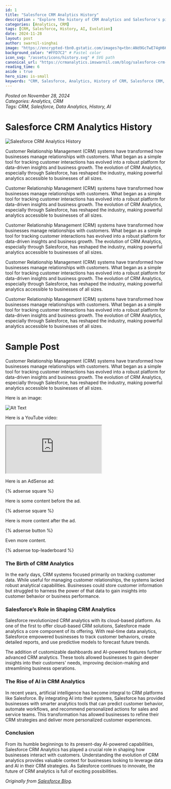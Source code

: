 ```yaml
---
id: 1
title: "Salesforce CRM Analytics History"
description : "Explore the history of CRM Analytics and Salesforce's pivotal role in revolutionizing the industry, from its origins to the present AI-driven analytics platforms."
categories: [Analytics, CRM]
tags: [CRM, Salesforce, History, AI, Evolution]
date: 2024-11-28
layout: post
author: swarnil-singhai
image: "https://encrypted-tbn0.gstatic.com/images?q=tbn:ANd9GcTwE74gH66vR4U2PJWE__56B-qwEgeuEBhd_g&s"
background_color: "#FFD7C2" # Pastel color
icon_svg: "/assets/icons/history.svg" # SVG path
canonical_url: "https://crmanalytics.imswarnil.com/blog/salesforce-crm-analytics-history"
reading_time: 6
aside : true
hero_size: is-small
keywords: "CRM, Salesforce, Analytics, History of CRM, Salesforce CRM, CRM Evolution, AI in CRM Analytics, Data Insights"
---
```


*Posted on November 28, 2024*  
*Categories: Analytics, CRM*  
*Tags: CRM, Salesforce, Data Analytics, History, AI*

# Salesforce CRM Analytics History

![Salesforce CRM Analytics History](assets/salesforce-crm-analytics-history.png)

Customer Relationship Management (CRM) systems have transformed how businesses manage relationships with customers. What began as a simple tool for tracking customer interactions has evolved into a robust platform for data-driven insights and business growth. The evolution of CRM Analytics, especially through Salesforce, has reshaped the industry, making powerful analytics accessible to businesses of all sizes.

Customer Relationship Management (CRM) systems have transformed how businesses manage relationships with customers. What began as a simple tool for tracking customer interactions has evolved into a robust platform for data-driven insights and business growth. The evolution of CRM Analytics, especially through Salesforce, has reshaped the industry, making powerful analytics accessible to businesses of all sizes.

Customer Relationship Management (CRM) systems have transformed how businesses manage relationships with customers. What began as a simple tool for tracking customer interactions has evolved into a robust platform for data-driven insights and business growth. The evolution of CRM Analytics, especially through Salesforce, has reshaped the industry, making powerful analytics accessible to businesses of all sizes.

Customer Relationship Management (CRM) systems have transformed how businesses manage relationships with customers. What began as a simple tool for tracking customer interactions has evolved into a robust platform for data-driven insights and business growth. The evolution of CRM Analytics, especially through Salesforce, has reshaped the industry, making powerful analytics accessible to businesses of all sizes.

Customer Relationship Management (CRM) systems have transformed how businesses manage relationships with customers. What began as a simple tool for tracking customer interactions has evolved into a robust platform for data-driven insights and business growth. The evolution of CRM Analytics, especially through Salesforce, has reshaped the industry, making powerful analytics accessible to businesses of all sizes.

# Sample Post

Customer Relationship Management (CRM) systems have transformed how businesses manage relationships with customers. What began as a simple tool for tracking customer interactions has evolved into a robust platform for data-driven insights and business growth. The evolution of CRM Analytics, especially through Salesforce, has reshaped the industry, making powerful analytics accessible to businesses of all sizes.


Here is an image:

![Alt Text](https://images.pexels.com/photos/39811/pexels-photo-39811.jpeg?cs=srgb&dl=pexels-veeterzy-39811.jpg&fm=jpg)

Here is a YouTube video:

<iframe src="https://www.youtube.com/watch?v=aPwndqsmaGk" allowfullscreen></iframe>

Here is an AdSense ad:

{% adsense square %}

Here is some content before the ad.

{% adsense square %}

Here is more content after the ad.

{% adsense button %}

Even more content.

{% adsense top-leaderboard %}

### The Birth of CRM Analytics
In the early days, CRM systems focused primarily on tracking customer data. While useful for managing customer relationships, the systems lacked robust analytical capabilities. Businesses could store customer information but struggled to harness the power of that data to gain insights into customer behavior or business performance.

### Salesforce’s Role in Shaping CRM Analytics
Salesforce revolutionized CRM analytics with its cloud-based platform. As one of the first to offer cloud-based CRM solutions, Salesforce made analytics a core component of its offering. With real-time data analytics, Salesforce empowered businesses to track customer behaviors, create detailed reports, and use predictive models to forecast future trends.

The addition of customizable dashboards and AI-powered features further advanced CRM analytics. These tools allowed businesses to gain deeper insights into their customers' needs, improving decision-making and streamlining business operations.

### The Rise of AI in CRM Analytics
In recent years, artificial intelligence has become integral to CRM platforms like Salesforce. By integrating AI into their systems, Salesforce has provided businesses with smarter analytics tools that can predict customer behavior, automate workflows, and recommend personalized actions for sales and service teams. This transformation has allowed businesses to refine their CRM strategies and deliver more personalized customer experiences.

### Conclusion
From its humble beginnings to its present-day AI-powered capabilities, Salesforce CRM Analytics has played a crucial role in shaping how businesses interact with customers. Understanding the evolution of CRM analytics provides valuable context for businesses looking to leverage data and AI in their CRM strategies. As Salesforce continues to innovate, the future of CRM analytics is full of exciting possibilities.


_Originally from [Salesforce Blog](https://www.salesforce.com/blog/)._
